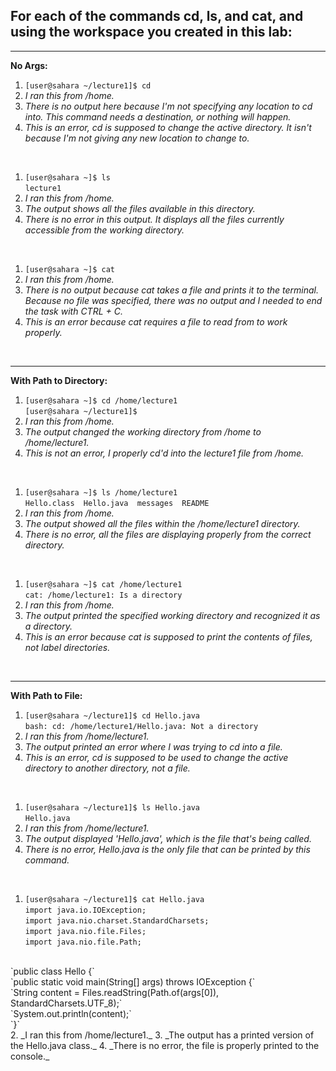 ## For each of the commands cd, ls, and cat, and using the workspace you created in this lab:
---
**No Args:**
1. `[user@sahara ~/lecture1]$ cd`
2. _I ran this from /home._
3. _There is no output here because I'm not specifying any location to cd into. This command needs a destination, or nothing will happen._
4. _This is an error, cd is supposed to change the active directory. It isn't because I'm not giving any new location to change to._ <br />

<br />

1. `[user@sahara ~]$ ls` <br />
   `lecture1` <br />
2. _I ran this from /home._
3. _The output shows all the files available in this directory._
4. _There is no error in this output. It displays all the files currently accessible from the working directory._ <br />

<br />

1. `[user@sahara ~]$ cat`
2. _I ran this from /home._
3. _There is no output because cat takes a file and prints it to the terminal. Because no file was specified, there was no output and I needed to end the task with CTRL + C._
4. _This is an error because cat requires a file to read from to work properly._

<br />

---
**With Path to Directory:**

1. `[user@sahara ~]$ cd /home/lecture1` <br />
   `[user@sahara ~/lecture1]$` <br />
2. _I ran this from /home._
3. _The output changed the working directory from /home to /home/lecture1._
4. _This is not an error, I properly cd'd into the lecture1 file from /home._

<br />

1. `[user@sahara ~]$ ls /home/lecture1` <br />
   `Hello.class  Hello.java  messages  README` <br />
2. _I ran this from /home._
3. _The output showed all the files within the /home/lecture1 directory._
4. _There is no error, all the files are displaying properly from the correct directory._

<br />

1. `[user@sahara ~]$ cat /home/lecture1` <br />
   `cat: /home/lecture1: Is a directory` <br />
2. _I ran this from /home._
3. _The output printed the specified working directory and recognized it as a directory._
4. _This is an error because cat is supposed to print the contents of files, not label directories._

<br />

---
**With Path to File:**

1. `[user@sahara ~/lecture1]$ cd Hello.java` <br />
   `bash: cd: /home/lecture1/Hello.java: Not a directory` <br />
2. _I ran this from /home/lecture1._
3. _The output printed an error where I was trying to cd into a file._
4. _This is an error, cd is supposed to be used to change the active directory to another directory, not a file._

<br />

1. `[user@sahara ~/lecture1]$ ls Hello.java` <br />
   `Hello.java` <br />
2. _I ran this from /home/lecture1._
3. _The output displayed 'Hello.java', which is the file that's being called._
4. _There is no error, Hello.java is the only file that can be printed by this command._
   
<br />

1. `[user@sahara ~/lecture1]$ cat Hello.java` <br />
   `import java.io.IOException;` <br />
   `import java.nio.charset.StandardCharsets;` <br />
   `import java.nio.file.Files;` <br />
   `import java.nio.file.Path;` <br />
<br />
   `public class Hello {` <br />
     `public static void main(String[] args) throws IOException {` <br />
       `String content = Files.readString(Path.of(args[0]), StandardCharsets.UTF_8);` <br />
       `System.out.println(content);` <br />
     `}` <br />
2. _I ran this from /home/lecture1._
3. _The output has a printed version of the Hello.java class._
4. _There is no error, the file is properly printed to the console._
